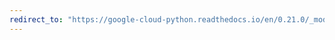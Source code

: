 ```yaml
---
redirect_to: "https://google-cloud-python.readthedocs.io/en/0.21.0/_modules/google/cloud/language/entity.html"
---
```

